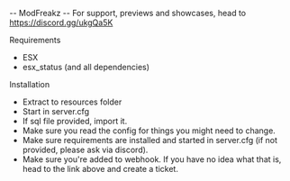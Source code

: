-- ModFreakz
-- For support, previews and showcases, head to https://discord.gg/ukgQa5K

Requirements
- ESX
- esx_status (and all dependencies)

Installation
- Extract to resources folder
- Start in server.cfg
- If sql file provided, import it.
- Make sure you read the config for things you might need to change.
- Make sure requirements are installed and started in server.cfg (if not provided, please ask via discord).
- Make sure you're added to webhook. If you have no idea what that is, head to the link above and create a ticket.